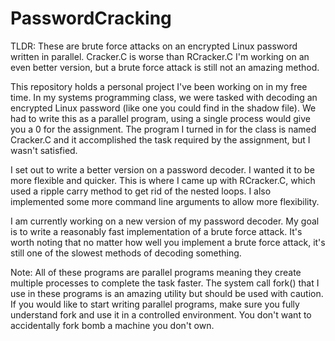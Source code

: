 # PasswordCracking
TLDR:
These are brute force attacks on an encrypted Linux password written in parallel.
Cracker.C is worse than RCracker.C
I'm working on an even better version, but a brute force attack is still not an amazing method.

This repository holds a personal project I've been working on in my free time.
In my systems programming class, we were tasked with decoding an encrypted Linux password (like one you could find in the shadow file).
We had to write this as a parallel program, using a single process would give you a 0 for the assignment.
The program I turned in for the class is named Cracker.C and it accomplished the task required by the assignment, but I wasn't satisfied.

I set out to write a better version on a password decoder. I wanted it to be more flexible and quicker. 
This is where I came up with RCracker.C, which used a ripple carry method to get rid of the nested loops.
I also implemented some more command line arguments to allow more flexibility.

I am currently working on a new version of my password decoder.
My goal is to write a reasonably fast implementation of a brute force attack. 
It's worth noting that no matter how well you implement a brute force attack, it's still one of the slowest methods of decoding something.

Note:
  All of these programs are parallel programs meaning they create multiple processes to complete the task faster.
  The system call fork() that I use in these programs is an amazing utility but should be used with caution. 
  If you would like to start writing parallel programs, make sure you fully understand fork and use it in a controlled environment.
  You don't want to accidentally fork bomb a machine you don't own.
